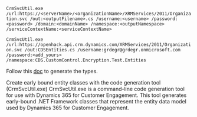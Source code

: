 ﻿`CrmSvcUtil.exe /url:https://<serverName>/<organizationName>/XRMServices/2011/Organization.svc /out:<outputFilename>.cs /username:<username> /password:<password> /domain:<domainName> /namespace:<outputNamespace> /serviceContextName:<serviceContextName>`

`CrmSvcUtil.exe /url:https://openhack.api.crm.dynamics.com/XRMServices/2011/Organization.svc /out:CDSEntities.cs /username:grdegr@grdegr.onmicrosoft.com /password:<add_yours> /namespace:CDS.CustomControl.Encryption.Test.Entities`

Follow this [doc](https://docs.microsoft.com/en-us/dynamics365/customerengagement/on-premises/developer/org-service/create-early-bound-entity-classes-code-generation-tool) to generate the types.

Create early bound entity classes with the code generation tool (CrmSvcUtil.exe)
CrmSvcUtil.exe is a command-line code generation tool for use with Dynamics 365 for Customer Engagement. 
This tool generates early-bound .NET Framework classes that represent the entity data model used by Dynamics 365 for Customer Engagement.
